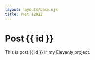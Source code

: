 ```yaml
---
layout: layouts/base.njk
title: Post 12923
---
```


# Post {{ id }}

This is post {{ id }} in my Eleventy project.
